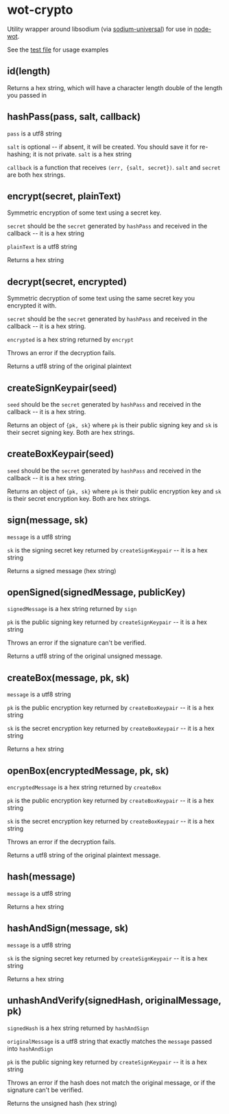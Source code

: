 # wot-crypto

Utility wrapper around libsodium (via [sodium-universal](https://github.com/sodium-friends/sodium-universal)) for use in [node-wot](http://github.com/jayrbolton/node-wot).

See the [test file](./test/index.js) for usage examples

## id(length)

Returns a hex string, which will have a character length double of the length you passed in

## hashPass(pass, salt, callback)

`pass` is a utf8 string

`salt` is optional -- if absent, it will be created. You should save it for re-hashing; it is not private.
`salt` is a hex string

`callback` is a function that receives `(err, {salt, secret})`. `salt` and `secret` are both hex strings.

## encrypt(secret, plainText)

Symmetric encryption of some text using a secret key.

`secret` should be the `secret` generated by `hashPass` and received in the callback -- it is a hex string

`plainText` is a utf8 string

Returns a hex string

## decrypt(secret, encrypted)

Symmetric decryption of some text using the same secret key you encrypted it with.

`secret` should be the `secret` generated by `hashPass` and received in the callback -- it is a hex string.

`encrypted` is a hex string returned by `encrypt`

Throws an error if the decryption fails.

Returns a utf8 string of the original plaintext

## createSignKeypair(seed)

`seed` should be the `secret` generated by `hashPass` and received in the callback -- it is a hex string.

Returns an object of `{pk, sk}` where `pk` is their public signing key and `sk` is their secret signing key. Both are hex strings.

## createBoxKeypair(seed)

`seed` should be the `secret` generated by `hashPass` and received in the callback -- it is a hex string.

Returns an object of `{pk, sk}` where `pk` is their public encryption key and `sk` is their secret encryption key. Both are hex strings.

## sign(message, sk)

`message` is a utf8 string

`sk` is the signing secret key returned by `createSignKeypair` -- it is a hex string

Returns a signed message (hex string)

## openSigned(signedMessage, publicKey)

`signedMessage` is a hex string returned by `sign`

`pk` is the public signing key returned by `createSignKeypair` -- it is a hex string

Throws an error if the signature can't be verified.

Returns a utf8 string of the original unsigned message.

## createBox(message, pk, sk)

`message` is a utf8 string

`pk` is the public encryption key returned by `createBoxKeypair` -- it is a hex string

`sk` is the secret encryption key returned by `createBoxKeypair` -- it is a hex string

Returns a hex string

## openBox(encryptedMessage, pk, sk)

`encryptedMessage` is a hex string returned by `createBox`

`pk` is the public encryption key returned by `createBoxKeypair` -- it is a hex string

`sk` is the secret encryption key returned by `createBoxKeypair` -- it is a hex string

Throws an error if the decryption fails.

Returns a utf8 string of the original plaintext message.

## hash(message)

`message` is a utf8 string

Returns a hex string

## hashAndSign(message, sk)

`message` is a utf8 string

`sk` is the signing secret key returned by `createSignKeypair` -- it is a hex string

Returns a hex string

## unhashAndVerify(signedHash, originalMessage, pk)

`signedHash` is a hex string returned by `hashAndSign`

`originalMessage` is a utf8 string that exactly matches the `message` passed into `hashAndSign`

`pk` is the public signing key returned by `createSignKeypair` -- it is a hex string

Throws an error if the hash does not match the original message, or if the signature can't be verified.

Returns the unsigned hash (hex string)

